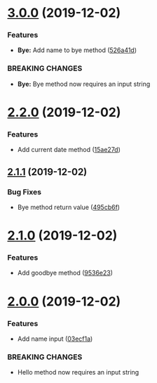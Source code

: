 # [3.0.0](https://github.com/DanClowry/semantictest/compare/v2.2.0...v3.0.0) (2019-12-02)


### Features

* **Bye:** Add name to bye method ([526a41d](https://github.com/DanClowry/semantictest/commit/526a41d02f0b603113a58af9182c110538d61377))


### BREAKING CHANGES

* **Bye:** Bye method now requires an input string

# [2.2.0](https://github.com/DanClowry/semantictest/compare/v2.1.1...v2.2.0) (2019-12-02)


### Features

* Add current date method ([15ae27d](https://github.com/DanClowry/semantictest/commit/15ae27db2eee3ed1dc8a51cb91aabe5dc7351d54))

## [2.1.1](https://github.com/DanClowry/semantictest/compare/v2.1.0...v2.1.1) (2019-12-02)


### Bug Fixes

* Bye method return value ([495cb6f](https://github.com/DanClowry/semantictest/commit/495cb6f47f66ce116665e28c18e19e3912be1afe))

# [2.1.0](https://github.com/DanClowry/semantictest/compare/v2.0.0...v2.1.0) (2019-12-02)


### Features

* Add goodbye method ([9536e23](https://github.com/DanClowry/semantictest/commit/9536e23f85291c874b52d30cbe09cd175edcce15))

# [2.0.0](https://github.com/DanClowry/semantictest/compare/v1.0.1...v2.0.0) (2019-12-02)


### Features

* Add name input ([03ecf1a](https://github.com/DanClowry/semantictest/commit/03ecf1a56ef667fe7ac2612775e55aefb301e49d))


### BREAKING CHANGES

* Hello method now requires an input string
